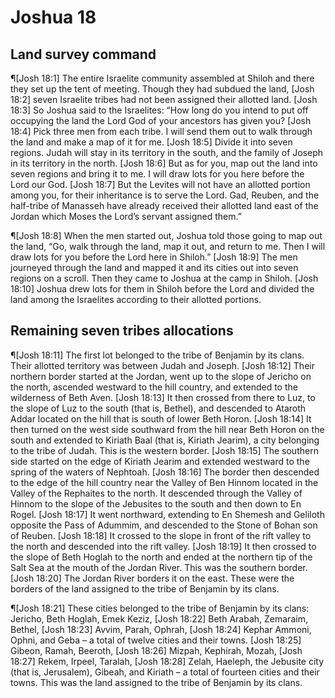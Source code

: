 # Joshua 18

## Land survey command
¶[Josh 18:1] The entire Israelite community assembled at Shiloh and there they set up the tent of meeting. Though they had subdued the land,
[Josh 18:2] seven Israelite tribes had not been assigned their allotted land.
[Josh 18:3] So Joshua said to the Israelites: “How long do you intend to put off occupying the land the Lord God of your ancestors has given you?
[Josh 18:4] Pick three men from each tribe. I will send them out to walk through the land and make a map of it for me.
[Josh 18:5] Divide it into seven regions. Judah will stay in its territory in the south, and the family of Joseph in its territory in the north.
[Josh 18:6] But as for you, map out the land into seven regions and bring it to me. I will draw lots for you here before the Lord our God.
[Josh 18:7] But the Levites will not have an allotted portion among you, for their inheritance is to serve the Lord. Gad, Reuben, and the half-tribe of Manasseh have already received their allotted land east of the Jordan which Moses the Lord’s servant assigned them.”

¶[Josh 18:8] When the men started out, Joshua told those going to map out the land, “Go, walk through the land, map it out, and return to me. Then I will draw lots for you before the Lord here in Shiloh.”
[Josh 18:9] The men journeyed through the land and mapped it and its cities out into seven regions on a scroll. Then they came to Joshua at the camp in Shiloh.
[Josh 18:10] Joshua drew lots for them in Shiloh before the Lord and divided the land among the Israelites according to their allotted portions.

## Remaining seven tribes allocations
¶[Josh 18:11] The first lot belonged to the tribe of Benjamin by its clans. Their allotted territory was between Judah and Joseph.
[Josh 18:12] Their northern border started at the Jordan, went up to the slope of Jericho on the north, ascended westward to the hill country, and extended to the wilderness of Beth Aven.
[Josh 18:13] It then crossed from there to Luz, to the slope of Luz to the south (that is, Bethel), and descended to Ataroth Addar located on the hill that is south of lower Beth Horon.
[Josh 18:14] It then turned on the west side southward from the hill near Beth Horon on the south and extended to Kiriath Baal (that is, Kiriath Jearim), a city belonging to the tribe of Judah. This is the western border.
[Josh 18:15] The southern side started on the edge of Kiriath Jearim and extended westward to the spring of the waters of Nephtoah.
[Josh 18:16] The border then descended to the edge of the hill country near the Valley of Ben Hinnom located in the Valley of the Rephaites to the north. It descended through the Valley of Hinnom to the slope of the Jebusites to the south and then down to En Rogel.
[Josh 18:17] It went northward, extending to En Shemesh and Geliloth opposite the Pass of Adummim, and descended to the Stone of Bohan son of Reuben.
[Josh 18:18] It crossed to the slope in front of the rift valley to the north and descended into the rift valley.
[Josh 18:19] It then crossed to the slope of Beth Hoglah to the north and ended at the northern tip of the Salt Sea at the mouth of the Jordan River. This was the southern border.
[Josh 18:20] The Jordan River borders it on the east. These were the borders of the land assigned to the tribe of Benjamin by its clans.

¶[Josh 18:21] These cities belonged to the tribe of Benjamin by its clans: Jericho, Beth Hoglah, Emek Keziz,
[Josh 18:22] Beth Arabah, Zemaraim, Bethel,
[Josh 18:23] Avvim, Parah, Ophrah,
[Josh 18:24] Kephar Ammoni, Ophni, and Geba – a total of twelve cities and their towns.
[Josh 18:25] Gibeon, Ramah, Beeroth,
[Josh 18:26] Mizpah, Kephirah, Mozah,
[Josh 18:27] Rekem, Irpeel, Taralah,
[Josh 18:28] Zelah, Haeleph, the Jebusite city (that is, Jerusalem), Gibeah, and Kiriath – a total of fourteen cities and their towns. This was the land assigned to the tribe of Benjamin by its clans.
